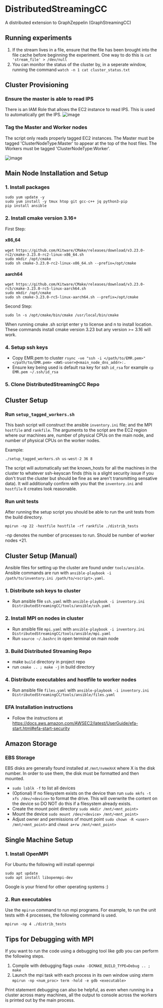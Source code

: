 # DistributedStreamingCC
A distributed extension to GraphZeppelin (GraphStreamingCC)

## Running experiments
1. If the stream lives in a file, ensure that the file has been brought into the file cache before beginning the experiment. One way to do this is `cat 'stream_file' > /dev/null`
2. You can monitor the status of the cluster by, in a seperate window, running the command `watch -n 1 cat cluster_status.txt`

## Cluster Provisioning
### Ensure the master is able to read IPS
There is an IAM Role that allows the EC2 instance to read IPS. This is used to automatically get the IPS.
![image](https://user-images.githubusercontent.com/4708326/164508403-70fbb271-fa4c-4145-9093-ff86320e1bba.png)

### Tag the Master and Worker nodes

The script only reads properly tagged EC2 instances. The Master must be tagged 'ClusterNodeType:Master' to appear at the top of the host files. The Workers must be tagged 'ClusterNodeType:Worker'.

![image](https://user-images.githubusercontent.com/4708326/164511717-02f2feee-a9f8-4b04-a35e-fb53be5140ee.png)

## Main Node Installation and Setup

### 1. Install packages
```
sudo yum update -y
sudo yum install -y tmux htop git gcc-c++ jq python3-pip
pip install ansible
```

### 2. Install cmake version 3.16+
First Step:
#### x86_64
```
wget https://github.com/Kitware/CMake/releases/download/v3.23.0-rc2/cmake-3.23.0-rc2-linux-x86_64.sh
sudo mkdir /opt/cmake
sudo sh cmake-3.23.0-rc2-linux-x86_64.sh --prefix=/opt/cmake
```
#### aarch64
```
wget https://github.com/Kitware/CMake/releases/download/v3.23.0-rc5/cmake-3.23.0-rc5-linux-aarch64.sh
sudo mkdir /opt/cmake
sudo sh cmake-3.23.0-rc5-linux-aarch64.sh --prefix=/opt/cmake
```
Second Step:
```
sudo ln -s /opt/cmake/bin/cmake /usr/local/bin/cmake
```
When running cmake .sh script enter y to license and n to install location.  
These commands install cmake version 3.23 but any version >= 3.16 will work.

### 4. Setup ssh keys
* Copy EMR.pem to cluster `rsync -ve "ssh -i </path/to/EMR.pem>" </path/to/EMR.pem> <AWS-user>@<main_node_dns_addr>:.`
* Ensure key being used is default rsa key for ssh `id_rsa` for example `cp EMR.pem ~/.ssh/id_rsa`

### 5. Clone DistributedStreamingCC Repo

## Cluster Setup

### Run `setup_tagged_workers.sh`  
This bash script will construct the ansible `inventory.ini` file; and the MPI `hostfile` and `rankfile`. The arguments to the script are the EC2 region where our machines are, number of physical CPUs on the main node, and number of physical CPUs on the worker nodes.

Example:
```
./setup_tagged_workers.sh us-west-2 36 8
```
The script will automatically set the known_hosts for all the machines in the cluster to whatever ssh-keyscan finds (this is a slight security issue if you don't trust the cluster but should be fine as we aren't transmitting sensative data). It will additionally confirm with you that the `inventory.ini` and `hostfile` it creates look reasonable.

### Run unit tests
After running the setup script you should be able to run the unit tests from the build directory.
```
mpirun -np 22 -hostfile hostfile -rf rankfile ./distrib_tests
```
-np denotes the number of processes to run. Should be number of worker nodes +21.

## Cluster Setup (Manual)
Ansible files for setting up the cluster are found under `tools/ansible`.  
Ansible commands are run with `ansible-playbook -i /path/to/inventory.ini /path/to/<script>.yaml`.

### 1. Distribute ssh keys to cluster
* Run ansible file `ssh.yaml` with `ansible-playbook -i inventory.ini DistributedStreamingCC/tools/ansible/ssh.yaml`

### 2. Install MPI on nodes in cluster
* Run ansible file `mpi.yaml` with `ansible-playbook -i inventory.ini DistributedStreamingCC/tools/ansible/mpi.yaml`
* Run `source ~/.bashrc` in open terminal on main node

### 3. Build Distributed Streaming Repo
* make `build` directory in project repo
* run `cmake .. ; make -j` in build directory

### 4. Distribute executables and hostfile to worker nodes
*  Run ansible file `files.yaml` with `ansible-playbook -i inventory.ini DistributedStreamingCC/tools/ansible/files.yaml`

### EFA Installation instructions
* Follow the instructions at https://docs.aws.amazon.com/AWSEC2/latest/UserGuide/efa-start.html#efa-start-security

## Amazon Storage
### EBS Storage
EBS disks are generally found installed at `/mnt/nvmeXnX` where X is the disk number. In order to use them, the disk must be formatted and then mounted.
* `sudo lsblk -f` to list all devices
* (Optional) If no filesystem exists on the device than run `sudo mkfs -t xfs /dev/<device>` to format the drive. This will overwrite the content on the device so DO NOT do this if a filesystem already exists.
* Create the mount point directory `sudo mkdir /mnt/<mnt_point>`
* Mount the device `sudo mount /dev/<device> /mnt/<mnt_point>`
* Adjust owner and permissions of mount point `sudo chown -R <user> /mnt/<mnt_point>` and `chmod a+rw /mnt/<mnt_point>` 

## Single Machine Setup

### 1. Install OpenMPI
For Ubuntu the following will install openmpi
```
sudo apt update
sudo apt install libopenmpi-dev
```
Google is your friend for other operating systems :)

### 2. Run executables
Use the `mpirun` command to run mpi programs. For example, to run the unit tests with 4 processes, the following command is used.
```
mpirun -np 4 ./distrib_tests
```

## Tips for Debugging with MPI
If you want to run the code using a debugging tool like gdb you can perform the following steps.
1. Compile with debugging flags `cmake -DCMAKE_BUILD_TYPE=Debug .. ; make`
2. Launch the mpi task with each process in its own window using xterm `mpirun -np <num_proc> term -hold -e gdb <executable>`

Print statement debugging can also be helpful, as even when running in a cluster across many machines, all the output to console across the workers is printed out by the main process. 
